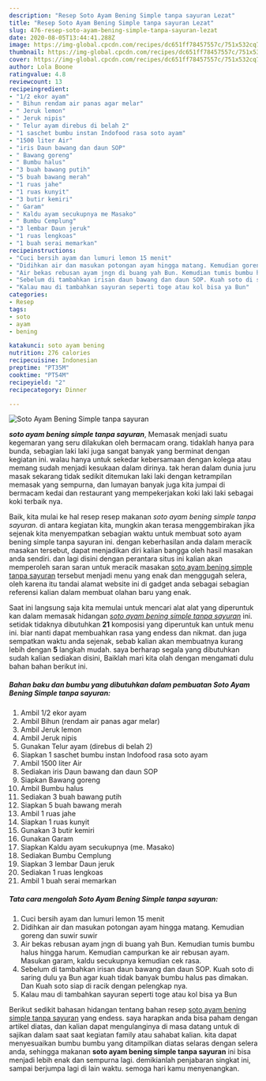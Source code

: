```yaml
---
description: "Resep Soto Ayam Bening Simple tanpa sayuran Lezat"
title: "Resep Soto Ayam Bening Simple tanpa sayuran Lezat"
slug: 476-resep-soto-ayam-bening-simple-tanpa-sayuran-lezat
date: 2020-08-05T13:44:41.288Z
image: https://img-global.cpcdn.com/recipes/dc651ff78457557c/751x532cq70/soto-ayam-bening-simple-tanpa-sayuran-foto-resep-utama.jpg
thumbnail: https://img-global.cpcdn.com/recipes/dc651ff78457557c/751x532cq70/soto-ayam-bening-simple-tanpa-sayuran-foto-resep-utama.jpg
cover: https://img-global.cpcdn.com/recipes/dc651ff78457557c/751x532cq70/soto-ayam-bening-simple-tanpa-sayuran-foto-resep-utama.jpg
author: Lola Boone
ratingvalue: 4.8
reviewcount: 13
recipeingredient:
- "1/2 ekor ayam"
- " Bihun rendam air panas agar melar"
- " Jeruk lemon"
- " Jeruk nipis"
- " Telur ayam direbus di belah 2"
- "1 saschet bumbu instan Indofood rasa soto ayam"
- "1500 liter Air"
- "iris Daun bawang dan daun SOP"
- " Bawang goreng"
- " Bumbu halus"
- "3 buah bawang putih"
- "5 buah bawang merah"
- "1 ruas jahe"
- "1 ruas kunyit"
- "3 butir kemiri"
- " Garam"
- " Kaldu ayam secukupnya me Masako"
- " Bumbu Cemplung"
- "3 lembar Daun jeruk"
- "1 ruas lengkoas"
- "1 buah serai memarkan"
recipeinstructions:
- "Cuci bersih ayam dan lumuri lemon 15 menit"
- "Didihkan air dan masukan potongan ayam hingga matang. Kemudian goreng dan suwir suwir"
- "Air bekas rebusan ayam jngn di buang yah Bun. Kemudian tumis bumbu halus hingga harum. Kemudian campurkan ke air rebusan ayam. Masukan garam, kaldu secukupnya kemudian cek rasa."
- "Sebelum di tambahkan irisan daun bawang dan daun SOP. Kuah soto di saring dulu ya Bun agar kuah tidak banyak bumbu halus pas dimakan. Dan Kuah soto siap di racik dengan pelengkap nya."
- "Kalau mau di tambahkan sayuran seperti toge atau kol bisa ya Bun"
categories:
- Resep
tags:
- soto
- ayam
- bening

katakunci: soto ayam bening 
nutrition: 276 calories
recipecuisine: Indonesian
preptime: "PT35M"
cooktime: "PT54M"
recipeyield: "2"
recipecategory: Dinner

---
```



![Soto Ayam Bening Simple tanpa sayuran](https://img-global.cpcdn.com/recipes/dc651ff78457557c/751x532cq70/soto-ayam-bening-simple-tanpa-sayuran-foto-resep-utama.jpg)

<b><i>soto ayam bening simple tanpa sayuran</i></b>, Memasak menjadi suatu kegemaran yang seru dilakukan oleh bermacam orang. tidaklah hanya para bunda, sebagian laki laki juga sangat banyak yang berminat dengan kegiatan ini. walau hanya untuk sekedar kebersamaan dengan kolega atau memang sudah menjadi kesukaan dalam dirinya. tak heran dalam dunia juru masak sekarang tidak sedikit ditemukan laki laki dengan ketrampilan memasak yang sempurna, dan lumayan banyak juga kita jumpai di bermacam kedai dan restaurant yang mempekerjakan koki laki laki sebagai koki terbaik nya.

Baik, kita mulai ke hal resep resep makanan <i>soto ayam bening simple tanpa sayuran</i>. di antara kegiatan kita, mungkin akan terasa menggembirakan jika sejenak kita menyempatkan sebagian waktu untuk membuat soto ayam bening simple tanpa sayuran ini. dengan keberhasilan anda dalam meracik masakan tersebut, dapat menjadikan diri kalian bangga oleh hasil masakan anda sendiri. dan lagi disini dengan perantara situs ini kalian akan memperoleh saran saran untuk meracik masakan <u>soto ayam bening simple tanpa sayuran</u> tersebut menjadi menu yang enak dan menggugah selera, oleh karena itu tandai alamat website ini di gadget anda sebagai sebagian referensi kalian dalam membuat olahan baru yang enak.




Saat ini langsung saja kita memulai untuk mencari alat alat yang diperuntuk kan dalam memasak hidangan <u><i>soto ayam bening simple tanpa sayuran</i></u> ini. setidak tidaknya dibutuhkan <b>21</b> komposisi yang diperuntuk kan untuk menu ini. biar nanti dapat membuahkan rasa yang endess dan nikmat. dan juga sempatkan waktu anda sejenak, sebab kalian akan membuatnya kurang lebih dengan <b>5</b> langkah mudah. saya berharap segala yang dibutuhkan sudah kalian sediakan disini, Baiklah mari kita olah dengan mengamati dulu bahan bahan berikut ini.

<!--inarticleads1-->

##### Bahan baku dan bumbu yang dibutuhkan dalam pembuatan Soto Ayam Bening Simple tanpa sayuran:

1. Ambil 1/2 ekor ayam
1. Ambil  Bihun (rendam air panas agar melar)
1. Ambil  Jeruk lemon
1. Ambil  Jeruk nipis
1. Gunakan  Telur ayam (direbus di belah 2)
1. Siapkan 1 saschet bumbu instan Indofood rasa soto ayam
1. Ambil 1500 liter Air
1. Sediakan iris Daun bawang dan daun SOP
1. Siapkan  Bawang goreng
1. Ambil  Bumbu halus
1. Sediakan 3 buah bawang putih
1. Siapkan 5 buah bawang merah
1. Ambil 1 ruas jahe
1. Siapkan 1 ruas kunyit
1. Gunakan 3 butir kemiri
1. Gunakan  Garam
1. Siapkan  Kaldu ayam secukupnya (me. Masako)
1. Sediakan  Bumbu Cemplung
1. Siapkan 3 lembar Daun jeruk
1. Sediakan 1 ruas lengkoas
1. Ambil 1 buah serai memarkan




<!--inarticleads2-->

##### Tata cara mengolah Soto Ayam Bening Simple tanpa sayuran:

1. Cuci bersih ayam dan lumuri lemon 15 menit
1. Didihkan air dan masukan potongan ayam hingga matang. Kemudian goreng dan suwir suwir
1. Air bekas rebusan ayam jngn di buang yah Bun. Kemudian tumis bumbu halus hingga harum. Kemudian campurkan ke air rebusan ayam. Masukan garam, kaldu secukupnya kemudian cek rasa.
1. Sebelum di tambahkan irisan daun bawang dan daun SOP. Kuah soto di saring dulu ya Bun agar kuah tidak banyak bumbu halus pas dimakan. Dan Kuah soto siap di racik dengan pelengkap nya.
1. Kalau mau di tambahkan sayuran seperti toge atau kol bisa ya Bun




Berikut sedikit bahasan hidangan tentang bahan resep <u>soto ayam bening simple tanpa sayuran</u> yang endess. saya harapkan anda bisa paham dengan artikel diatas, dan kalian dapat mengulanginya di masa datang untuk di sajikan dalam saat saat kegiatan family atau sahabat kalian. kita dapat menyesuaikan bumbu bumbu yang ditampilkan diatas selaras dengan selera anda, sehingga makanan <b>soto ayam bening simple tanpa sayuran</b> ini bisa menjadi lebih enak dan sempurna lagi. demikianlah penjabaran singkat ini, sampai berjumpa lagi di lain waktu. semoga hari kamu menyenangkan.

